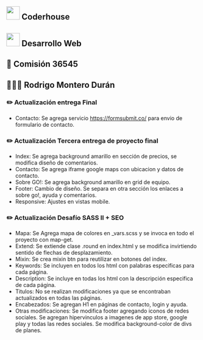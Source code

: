 ## <img src="https://user-images.githubusercontent.com/103367542/170897064-db2db840-0d26-402a-b3bc-3c3f27df5f4f.png" width="35"> Coderhouse
## <img src="https://user-images.githubusercontent.com/103367542/170894395-1b4856d1-dddb-44a6-988b-f467a48d8081.png" width="35"> Desarrollo Web
## 🏫 Comisión 36545
## 👨🏻‍🎓 Rodrigo Montero Durán

### ✏️ Actualización entrega Final

- Contacto: Se agrega servicio https://formsubmit.co/ para envio de formulario de contacto.

### ✏️ Actualización Tercera entrega de proyecto final

- Index: Se agrega background amarillo en sección de precios, se modifica diseño de comentarios.
- Contacto: Se agrega iframe google maps con ubicacion y datos de contacto.
- Sobre GO!: Se agrega background amarillo en grid de equipo.
- Footer: Cambio de diseño. Se separa en otra sección los enlaces a sobre go!, ayuda y comentarios.
- Responsive: Ajustes en vistas mobile.

### ✏️ Actualización Desafío SASS II + SEO

- Mapa: Se Agrega mapa de colores en _vars.scss y se invoca en todo el proyecto con map-get.
- Extend: Se extiende clase .round en index.html y se modifica invirtiendo sentido de flechas de desplazamiento.
- Mixin: Se crea mixin btn para reutilizar en botones del index.
- Keywords: Se incluyen en todos los html con palabras especificas para cada página.
- Description: Se incluye en todas los html con la descripción especifica de cada página.
- Titulos: No se realizan modificaciones ya que se encontraban actualizados en todas las páginas.
- Encabezados: Se agregan H1 en páginas de contacto, login y ayuda.
- Otras modificaciones: Se modifica footer agregando iconos de redes sociales. Se agregan hipervinculos a imagenes de app store, google play y todas las redes sociales. Se modifica background-color de divs de planes.
